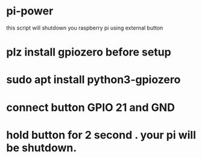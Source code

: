 # pi-power
this script will shutdown you raspberry pi using external button
# plz install gpiozero before setup
# sudo apt install python3-gpiozero
# connect button GPIO 21 and GND
# hold button for 2 second . your pi will be shutdown.
